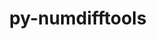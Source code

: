 ---
title: "py-numdifftools"
layout: cache
categories: [package, develop]
meta: {"compilers": ["none"], "num_specs": 12, "num_specs_by_stack": {"hep": 12, "root": 12}, "oss": ["ubuntu22.04"], "platforms": ["linux"], "stacks": ["hep", "root"], "targets": ["x86_64_v3"], "versions": ["0.9.41"]}
spec_details: [{"compiler": "none", "hash": "557krti6ncbvrdgbnq2by4rfbmlmmz4n", "os": "ubuntu22.04", "platform": "linux", "size": "-", "stacks": ["hep", "root"], "target": "x86_64_v3", "variants": ["build_system=python_pip"], "versions": ["0.9.41"]}, {"compiler": "none", "hash": "76sjbej3wmlunnvijh2d5mmil7h6oaxr", "os": "ubuntu22.04", "platform": "linux", "size": "-", "stacks": ["hep", "root"], "target": "x86_64_v3", "variants": ["build_system=python_pip"], "versions": ["0.9.41"]}, {"compiler": "none", "hash": "bh6jywztawqcmlengzjnlzeb2eqrtkkw", "os": "ubuntu22.04", "platform": "linux", "size": "-", "stacks": ["hep", "root"], "target": "x86_64_v3", "variants": ["build_system=python_pip"], "versions": ["0.9.41"]}, {"compiler": "none", "hash": "gbn2t5ooavmtchxzoybkk3jhwkuazfzl", "os": "ubuntu22.04", "platform": "linux", "size": "-", "stacks": ["hep", "root"], "target": "x86_64_v3", "variants": ["build_system=python_pip"], "versions": ["0.9.41"]}, {"compiler": "none", "hash": "hskzsjmlcsu7cmylidzbfdsb4kelvyrq", "os": "ubuntu22.04", "platform": "linux", "size": "-", "stacks": ["hep", "root"], "target": "x86_64_v3", "variants": ["build_system=python_pip"], "versions": ["0.9.41"]}, {"compiler": "none", "hash": "iicmszsayc7pixheton33job673mt3vy", "os": "ubuntu22.04", "platform": "linux", "size": "-", "stacks": ["hep", "root"], "target": "x86_64_v3", "variants": ["build_system=python_pip"], "versions": ["0.9.41"]}, {"compiler": "none", "hash": "lgcicsitlezy4pg3vwjpblsr2cvteacs", "os": "ubuntu22.04", "platform": "linux", "size": "-", "stacks": ["hep", "root"], "target": "x86_64_v3", "variants": ["build_system=python_pip"], "versions": ["0.9.41"]}, {"compiler": "none", "hash": "mlovofvw4xi42642dg5xwrysatoaeyks", "os": "ubuntu22.04", "platform": "linux", "size": "-", "stacks": ["hep", "root"], "target": "x86_64_v3", "variants": ["build_system=python_pip"], "versions": ["0.9.41"]}, {"compiler": "none", "hash": "qmsnqkya3unwzecce5m3pwmh7t4gscjd", "os": "ubuntu22.04", "platform": "linux", "size": "-", "stacks": ["hep", "root"], "target": "x86_64_v3", "variants": ["build_system=python_pip"], "versions": ["0.9.41"]}, {"compiler": "none", "hash": "rezar6wsvxrrkbmh6z2exsr5utopipe4", "os": "ubuntu22.04", "platform": "linux", "size": "-", "stacks": ["hep", "root"], "target": "x86_64_v3", "variants": ["build_system=python_pip"], "versions": ["0.9.41"]}, {"compiler": "none", "hash": "z7r7vjlmmgtxtymv7dwan7kcqkml3kcs", "os": "ubuntu22.04", "platform": "linux", "size": "-", "stacks": ["hep", "root"], "target": "x86_64_v3", "variants": ["build_system=python_pip"], "versions": ["0.9.41"]}, {"compiler": "none", "hash": "zkkzo2zf2mpm6nl3bc7ni267mdwuqwqf", "os": "ubuntu22.04", "platform": "linux", "size": "-", "stacks": ["hep", "root"], "target": "x86_64_v3", "variants": ["build_system=python_pip"], "versions": ["0.9.41"]}]
---